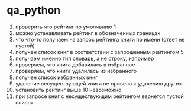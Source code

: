 # qa_python
1. проверить что рейтинг по умолчанию 1
2. можно устанавливать рейтинг в обозначенных границах
3. что что-то получаем на запрос рейтинга книги по имени (ответ не пустой)
4. получен список книг в соответствии с запрошенным рейтингом 5
5. получаем именно тип словарь, а не строку, например
6. проверяем, что книга добавилась в избранное
7. проверяем, что книга удалилась из избранного
8. получен список избранных книг
9. удаление несуществующей книги не привело к удалению других
10. установить рейтинг выше 10 невозможно
11. при запросе книг с несуществующим рейтингом вернется пустой список